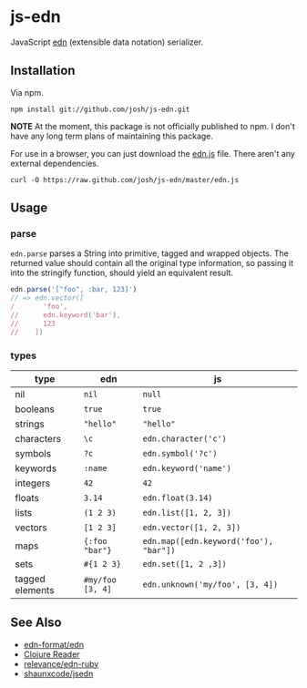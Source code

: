 # js-edn

JavaScript [edn](https://github.com/edn-format/edn) (extensible data notation) serializer.

## Installation

Via npm.

```
npm install git://github.com/josh/js-edn.git
```

**NOTE** At the moment, this package is not officially published to npm. I don't have any long term plans of maintaining this package.

For use in a browser, you can just download the [edn.js](https://github.com/josh/js-edn/blob/master/edn.js) file. There aren't any external dependencies.

```
curl -O https://raw.github.com/josh/js-edn/master/edn.js
```

## Usage

### parse

`edn.parse` parses a String into primitive, tagged and wrapped objects. The returned value should contain all the original type information, so passing it into the stringify function, should yield an equivalent result.

``` javascript
edn.parse('["foo", :bar, 123]')
// => edn.vector([
/       'foo',
//      edn.keyword('bar'),
//      123
//    ])
```

### types

| type             | edn                  | js                                     |
| ---------------- | -------------------- | ---------------------------------------|
| nil              | `nil`                | `null`                                 |
| booleans         | `true`               | `true`                                 |
| strings          | `"hello"`            | `"hello"`                              |
| characters       | `\c`                 | `edn.character('c')`                   |
| symbols          | `?c`                 | `edn.symbol('?c')`                     |
| keywords         | `:name`              | `edn.keyword('name')`                  |
| integers         | `42`                 | `42`                                   |
| floats           | `3.14`               | `edn.float(3.14)`                      |
| lists            | `(1 2 3)`            | `edn.list([1, 2, 3])`                  |
| vectors          | `[1 2 3]`            | `edn.vector([1, 2, 3])`                |
| maps             | `{:foo "bar"}`       | `edn.map([edn.keyword('foo'), "bar"])` |
| sets             | `#{1 2 3}`           | `edn.set([1, 2 ,3])`                   |
| tagged elements  | `#my/foo [3, 4]`     | `edn.unknown('my/foo', [3, 4])`        |



## See Also

* [edn-format/edn](https://github.com/edn-format/edn)
* [Clojure Reader](http://clojure.org/reader)
* [relevance/edn-ruby](https://github.com/relevance/edn-ruby)
* [shaunxcode/jsedn](https://github.com/shaunxcode/jsedn)
